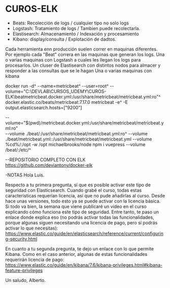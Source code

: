 # CUROS-ELK

- Beats: Recolección de logs / cualquier tipo no solo logs
- Logstash: Tratamiento de logs / Tambien puede recolectarla.
- Elastisearch: Almacenamiento / Indexación  y procesamiento
- Kibano: display/consulta / Explotación de dadtos.

Cada herramienta enn producción suelen correr en maquinas diferentes.
Por ejemplo cada "Beat" correra en las maquinas que generan los logs.
Una o varias maquinas con Logstash a cuales les llegan los logs para procesarlos.
Un cluser de Elastisearch con distintos nodos para almacer y responder  a las consultas que se le hagan
Una o varias maquinas con kibana 


docker run -d^
  --name=metricbeat^
  --user=root^
  --volume="C:\DEVLAB\CURSOS_UDEMY\CUROS-ELK\beatmetricbeat.docker.yml:/usr/share/metricbeat/metricbeat.yml:ro"^
  docker.elastic.co/beats/metricbeat:7.17.0 metricbeat -e^
  -E output.elasticsearch.hosts=["9200"]


  --volume="$(pwd)/metricbeat.docker.yml:/usr/share/metricbeat/metricbeat.yml:ro" \
  --volume ./beat/:/usr/share/metricbeat/metricbeat.yml:ro^
  --volume ./beat/metricbeat.yml::/usr/share/metricbeat/metricbeat.yml
  --volume %cd%/:/opt -w /opt michaelbrooks/node npm i vuepress
  --volume /beat/:/etc/^



  --REPOSITORIO COMPLETO CON ELK
  https://github.com/deviantony/docker-elk





  -NOTAS
  Hola Luis.

Respecto a tu primera pregunta, sí que es posible activar este tipo de seguridad con Elasticsearch. Cuando grabé el curso, todas estas características requerían licencia, así que no pude añadirlas al curso. Desde hace unas versiones, todo esto ya se puede activar con la licencia básica. Si todo va bien, la semana que viene publicaré un video en el curso explicando cómo funciona este tipo de seguridad. Entre tanto, te paso un enlace donde explica eso (no podrás activar todas las funcionalidades, porque algunas siguen necesitando una licencia de pago, pero sí podrás activar lo que necesitas): https://www.elastic.co/guide/en/elasticsearch/reference/current/configuring-security.html

En cuanto a tu segunda pregunta, te dejo un enlace con lo que permite Kibana. Como en el caso anterior, algunas de estas funcionalidades requerirán licencia de pago: https://www.elastic.co/guide/en/kibana/7.6/kibana-privileges.html#kibana-feature-privileges

Un saludo, Alberto.